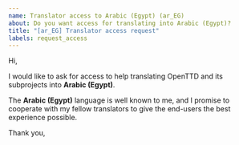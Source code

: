 ```yaml
---
name: Translator access to Arabic (Egypt) (ar_EG)
about: Do you want access for translating into Arabic (Egypt)?
title: "[ar_EG] Translator access request"
labels: request_access
---
```


<!-- translator: ar_EG -->
<!-- Please do not edit the header of this template. -->

Hi,

I would like to ask for access to help translating OpenTTD and its subprojects into **Arabic (Egypt)**.

The **Arabic (Egypt)** language is well known to me, and I promise to cooperate with my fellow translators to give the end-users the best experience possible.

<!-- Please do not edit the above message. Do feel free to add a personal note after this line. -->

Thank you,
